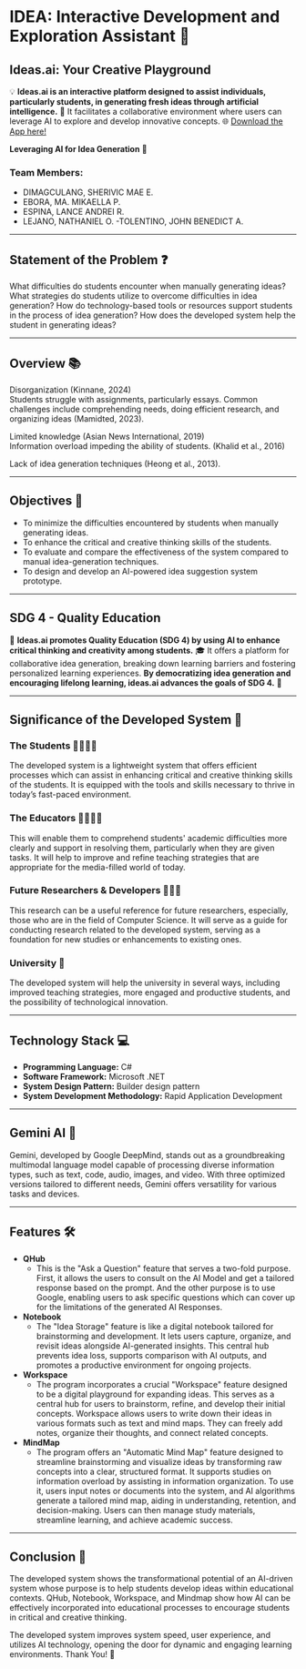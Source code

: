 # IDEA: Interactive Development and Exploration Assistant 🤖

## Ideas.ai: Your Creative Playground

💡 **Ideas.ai is an interactive platform designed to assist individuals, particularly students, in generating fresh ideas through artificial intelligence.** 🤖 It facilitates a collaborative environment where users can leverage AI to explore and develop innovative concepts. 🌐
[Download the App here!](https://drive.google.com/drive/u/1/folders/1JvOqooKC-B-Qq9rbWJcoc64LmKh7Swrz)


**Leveraging AI for Idea Generation** 🌟

### Team Members:
- DIMAGCULANG, SHERIVIC MAE E.
- EBORA, MA. MIKAELLA P.
- ESPINA, LANCE ANDREI R.
- LEJANO, NATHANIEL O.
-TOLENTINO, JOHN BENEDICT A.

---

## Statement of the Problem ❓

What difficulties do students encounter when manually generating ideas? What strategies do students utilize to overcome difficulties in idea generation? How do technology-based tools or resources support students in the process of idea generation? How does the developed system help the student in generating ideas?

---

## Overview 📚

Disorganization (Kinnane, 2024)  
Students struggle with assignments, particularly essays. Common challenges include comprehending needs, doing efficient research, and organizing ideas (Mamidted, 2023).

Limited knowledge (Asian News International, 2019)  
Information overload impeding the ability of students. (Khalid et al., 2016)

Lack of idea generation techniques (Heong et al., 2013).

---

## Objectives 🎯

- To minimize the difficulties encountered by students when manually generating ideas.
- To enhance the critical and creative thinking skills of the students.
- To evaluate and compare the effectiveness of the system compared to manual idea-generation techniques.
- To design and develop an AI-powered idea suggestion system prototype.

---

## SDG 4 - Quality Education

🚀 **Ideas.ai promotes Quality Education (SDG 4) by using AI to enhance critical thinking and creativity among students.** 🎓 It offers a platform for collaborative idea generation, breaking down learning barriers and fostering personalized learning experiences. **By democratizing idea generation and encouraging lifelong learning, ideas.ai advances the goals of SDG 4.** 🌟

---

## Significance of the Developed System 🌟

### The Students 👩‍🎓👨‍🎓
The developed system is a lightweight system that offers efficient processes which can assist in enhancing critical and creative thinking skills of the students. It is equipped with the tools and skills necessary to thrive in today’s fast-paced environment.

### The Educators 👩‍🏫👨‍🏫
This will enable them to comprehend students' academic difficulties more clearly and support in resolving them, particularly when they are given tasks. It will help to improve and refine teaching strategies that are appropriate for the media-filled world of today.

### Future Researchers & Developers 🧑‍💻🔬
This research can be a useful reference for future researchers, especially, those who are in the field of Computer Science. It will serve as a guide for conducting research related to the developed system, serving as a foundation for new studies or enhancements to existing ones.

### University 🏫
The developed system will help the university in several ways, including improved teaching strategies, more engaged and productive students, and the possibility of technological innovation.

---

## Technology Stack 💻

- **Programming Language:** C#
- **Software Framework:** Microsoft .NET
- **System Design Pattern:** Builder design pattern
- **System Development Methodology:** Rapid Application Development

---

## Gemini AI 🌌

Gemini, developed by Google DeepMind, stands out as a groundbreaking multimodal language model capable of processing diverse information types, such as text, code, audio, images, and video. With three optimized versions tailored to different needs, Gemini offers versatility for various tasks and devices.

---

## Features 🛠️

- **QHub**
  - This is the "Ask a Question" feature that serves a two-fold purpose. First, it allows the users to consult on the AI Model and get a tailored response based on the prompt. And the other purpose is to use Google, enabling users to ask specific questions which can cover up for the limitations of the generated AI Responses.
- **Notebook**
  - The "Idea Storage" feature is like a digital notebook tailored for brainstorming and development. It lets users capture, organize, and revisit ideas alongside AI-generated insights. This central hub prevents idea loss, supports comparison with AI outputs, and promotes a productive environment for ongoing projects.
- **Workspace**
  - The program incorporates a crucial "Workspace" feature designed to be a digital playground for expanding ideas. This serves as a central hub for users to brainstorm, refine, and develop their initial concepts. Workspace allows users to write down their ideas in various formats such as text and mind maps. They can freely add notes, organize their thoughts, and connect related concepts.
- **MindMap**
  - The program offers an "Automatic Mind Map" feature designed to streamline brainstorming and visualize ideas by transforming raw concepts into a clear, structured format. It supports studies on information overload by assisting in information organization. To use it, users input notes or documents into the system, and AI algorithms generate a tailored mind map, aiding in understanding, retention, and decision-making. Users can then manage study materials, streamline learning, and achieve academic success.

---

## Conclusion 🎉

The developed system shows the transformational potential of an AI-driven system whose purpose is to help students develop ideas within educational contexts. QHub, Notebook, Workspace, and Mindmap show how AI can be effectively incorporated into educational processes to encourage students in critical and creative thinking.

The developed system improves system speed, user experience, and utilizes AI technology, opening the door for dynamic and engaging learning environments.
Thank You! 🙏
